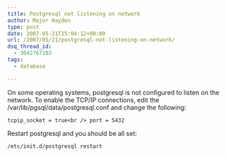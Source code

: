 ```yaml
---
title: Postgresql not listening on network
author: Major Hayden
type: post
date: 2007-05-21T15:04:12+00:00
url: /2007/05/21/postgresql-not-listening-on-network/
dsq_thread_id:
  - 3642767103
tags:
  - database

---
```

On some operating systems, postgresql is not configured to listen on the network. To enable the TCP/IP connections, edit the /var/lib/pgsql/data/postgresql.conf and change the following:

`tcpip_socket = true<br />
port = 5432`

Restart postgresql and you should be all set:

`/etc/init.d/postgresql restart`